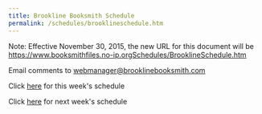 ```yaml
---
title: Brookline Booksmith Schedule
permalink: /schedules/brooklineschedule.htm
---
```


Note: Effective November 30, 2015, the new URL for this document will be <https://www.booksmithfiles.no-ip.orgSchedules/BrooklineSchedule.htm>

Email comments to <webmanager@brooklinebooksmith.com>

Click [here](https://booksmithfiles.no-ip.org/Schedules/ThisWeek.html) for this week's schedule

Click [here](https://booksmithfiles.no-ip.org/Schedules/NextWeek.html) for next week's schedule